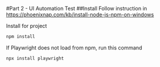 #Part 2 - UI Automation Test
##Install
Follow instruction in https://phoenixnap.com/kb/install-node-js-npm-on-windows

Install for project
```bash
npm install
```
If Playwright does not load from npm, run this command
```bash
npx install playwright
```